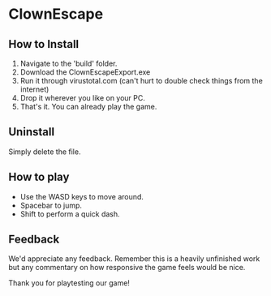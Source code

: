 # ClownEscape
## How to Install
1. Navigate to the 'build' folder.
2. Download the ClownEscapeExport.exe
3. Run it through virustotal.com (can't hurt to double check things from the internet)
4. Drop it wherever you like on your PC.
5. That's it. You can already play the game.

## Uninstall
Simply delete the file.

## How to play
- Use the WASD keys to move around.
- Spacebar to jump.
- Shift to perform a quick dash.

## Feedback
We'd appreciate any feedback. Remember this is a heavily unfinished work but any commentary on how responsive the game feels would be nice.

Thank you for playtesting our game!

